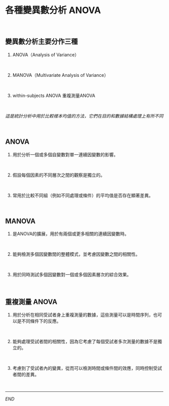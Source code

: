 # 各種變異數分析 ANOVA

<br>

## 變異數分析主要分作三種

1. ANOVA（Analysis of Variance）

<br>

2. MANOVA（Multivariate Analysis of Variance）

<br>

3. within-subjects ANOVA 重複測量ANOVA

<br>

_這是統計分析中用於比較樣本均值的方法，它們在目的和數據結構處理上有所不同_

<br>

## ANOVA

1) 用於分析一個或多個自變數對單一連續因變數的影響。

<br>

2) 假設每個因素的不同層次之間的觀察是獨立的。

<br>

3) 常用於比較不同組（例如不同處理或條件）的平均值是否存在顯著差異。

<br>

## MANOVA

1) 是ANOVA的擴展，用於有兩個或更多相關的連續因變數時。

<br>

2) 能夠檢測多個因變數間的整體模式，並考慮因變數之間的相關性。

<br>

3) 用於同時測試多個因變數對一個或多個因素層次的綜合效果。

<br>

## 重複測量 ANOVA

1) 用於分析在相同受試者身上重複測量的數據，這些測量可以是時間序列，也可以是不同條件下的反應。

<br>

2) 能夠處理受試者間的相關性，因為它考慮了每個受試者多次測量的數據不是獨立的。

<br>

3) 考慮到了受試者內的變異，從而可以檢測時間或條件間的效應，同時控制受試者間的差異。

<br>

___

_END_